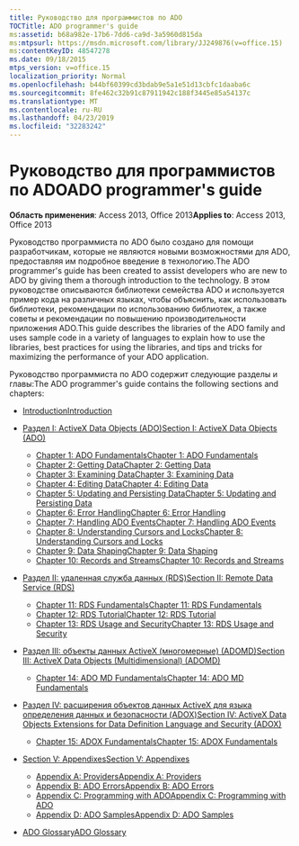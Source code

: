 ```yaml
---
title: Руководство для программистов по ADO
TOCTitle: ADO programmer's guide
ms:assetid: b68a982e-17b6-7dd6-ca9d-3a5960d815da
ms:mtpsurl: https://msdn.microsoft.com/library/JJ249876(v=office.15)
ms:contentKeyID: 48547278
ms.date: 09/18/2015
mtps_version: v=office.15
localization_priority: Normal
ms.openlocfilehash: b44bf60399cd3bdab9e5a1e51d13cbfc1daaba6c
ms.sourcegitcommit: 8fe462c32b91c87911942c188f3445e85a54137c
ms.translationtype: MT
ms.contentlocale: ru-RU
ms.lasthandoff: 04/23/2019
ms.locfileid: "32283242"
---
```

# <a name="ado-programmers-guide"></a><span data-ttu-id="64e44-102">Руководство для программистов по ADO</span><span class="sxs-lookup"><span data-stu-id="64e44-102">ADO programmer's guide</span></span>

<span data-ttu-id="64e44-103">**Область применения**: Access 2013, Office 2013</span><span class="sxs-lookup"><span data-stu-id="64e44-103">**Applies to**: Access 2013, Office 2013</span></span>

<span data-ttu-id="64e44-104">Руководство программиста по ADO было создано для помощи разработчикам, которые не являются новыми возможностями для ADO, предоставляя им подробное введение в технологию.</span><span class="sxs-lookup"><span data-stu-id="64e44-104">The ADO programmer's guide has been created to assist developers who are new to ADO by giving them a thorough introduction to the technology.</span></span> <span data-ttu-id="64e44-105">В этом руководстве описываются библиотеки семейства ADO и используется пример кода на различных языках, чтобы объяснить, как использовать библиотеки, рекомендации по использованию библиотек, а также советы и рекомендации по повышению производительности приложения ADO.</span><span class="sxs-lookup"><span data-stu-id="64e44-105">This guide describes the libraries of the ADO family and uses sample code in a variety of languages to explain how to use the libraries, best practices for using the libraries, and tips and tricks for maximizing the performance of your ADO application.</span></span>

<span data-ttu-id="64e44-106">Руководство программиста по ADO содержит следующие разделы и главы:</span><span class="sxs-lookup"><span data-stu-id="64e44-106">The ADO programmer's guide contains the following sections and chapters:</span></span>

- [<span data-ttu-id="64e44-107">Introduction</span><span class="sxs-lookup"><span data-stu-id="64e44-107">Introduction</span></span>](introduction-to-ado-programming.md)
  
- [<span data-ttu-id="64e44-108">Раздел I: ActiveX Data Objects (ADO)</span><span class="sxs-lookup"><span data-stu-id="64e44-108">Section I: ActiveX Data Objects (ADO)</span></span>](section-i-activex-data-objects.md)
    
    - [<span data-ttu-id="64e44-109">Chapter 1: ADO Fundamentals</span><span class="sxs-lookup"><span data-stu-id="64e44-109">Chapter 1: ADO Fundamentals</span></span>](chapter-1-ado-fundamentals.md)
    - [<span data-ttu-id="64e44-110">Chapter 2: Getting Data</span><span class="sxs-lookup"><span data-stu-id="64e44-110">Chapter 2: Getting Data</span></span>](chapter-2-getting-data.md)
    - [<span data-ttu-id="64e44-111">Chapter 3: Examining Data</span><span class="sxs-lookup"><span data-stu-id="64e44-111">Chapter 3: Examining Data</span></span>](chapter-3-examining-data.md)
    - [<span data-ttu-id="64e44-112">Chapter 4: Editing Data</span><span class="sxs-lookup"><span data-stu-id="64e44-112">Chapter 4: Editing Data</span></span>](chapter-4-editing-data.md)
    - [<span data-ttu-id="64e44-113">Chapter 5: Updating and Persisting Data</span><span class="sxs-lookup"><span data-stu-id="64e44-113">Chapter 5: Updating and Persisting Data</span></span>](chapter-5-updating-and-persisting-data.md)
    - [<span data-ttu-id="64e44-114">Chapter 6: Error Handling</span><span class="sxs-lookup"><span data-stu-id="64e44-114">Chapter 6: Error Handling</span></span>](chapter-6-error-handling.md)
    - [<span data-ttu-id="64e44-115">Chapter 7: Handling ADO Events</span><span class="sxs-lookup"><span data-stu-id="64e44-115">Chapter 7: Handling ADO Events</span></span>](chapter-7-handling-ado-events.md)
    - [<span data-ttu-id="64e44-116">Chapter 8: Understanding Cursors and Locks</span><span class="sxs-lookup"><span data-stu-id="64e44-116">Chapter 8: Understanding Cursors and Locks</span></span>](chapter-8-understanding-cursors-and-locks.md)
    - [<span data-ttu-id="64e44-117">Chapter 9: Data Shaping</span><span class="sxs-lookup"><span data-stu-id="64e44-117">Chapter 9: Data Shaping</span></span>](chapter-9-data-shaping.md)
    - [<span data-ttu-id="64e44-118">Chapter 10: Records and Streams</span><span class="sxs-lookup"><span data-stu-id="64e44-118">Chapter 10: Records and Streams</span></span>](chapter-10-records-and-streams.md)

- [<span data-ttu-id="64e44-119">Раздел II: удаленная служба данных (RDS)</span><span class="sxs-lookup"><span data-stu-id="64e44-119">Section II: Remote Data Service (RDS)</span></span>](section-ii-remote-data-service.md)
    
    - [<span data-ttu-id="64e44-120">Chapter 11: RDS Fundamentals</span><span class="sxs-lookup"><span data-stu-id="64e44-120">Chapter 11: RDS Fundamentals</span></span>](chapter-11-rds-fundamentals.md)
    - [<span data-ttu-id="64e44-121">Chapter 12: RDS Tutorial</span><span class="sxs-lookup"><span data-stu-id="64e44-121">Chapter 12: RDS Tutorial</span></span>](chapter-12-rds-tutorial.md)
    - [<span data-ttu-id="64e44-122">Chapter 13: RDS Usage and Security</span><span class="sxs-lookup"><span data-stu-id="64e44-122">Chapter 13: RDS Usage and Security</span></span>](chapter-13-rds-usage-and-security.md)

- [<span data-ttu-id="64e44-123">Раздел III: объекты данных ActiveX (многомерные) (ADOMD)</span><span class="sxs-lookup"><span data-stu-id="64e44-123">Section III: ActiveX Data Objects (Multidimensional) (ADOMD)</span></span>](section-iii-ado-multidimensional-ado-md.md)
    
    - [<span data-ttu-id="64e44-124">Chapter 14: ADO MD Fundamentals</span><span class="sxs-lookup"><span data-stu-id="64e44-124">Chapter 14: ADO MD Fundamentals</span></span>](chapter-14-ado-md-fundamentals.md)

- [<span data-ttu-id="64e44-125">Раздел IV: расширения объектов данных ActiveX для языка определения данных и безопасности (ADOX)</span><span class="sxs-lookup"><span data-stu-id="64e44-125">Section IV: ActiveX Data Objects Extensions for Data Definition Language and Security (ADOX)</span></span>](section-iv-ado-extensions-for-data-definition-language-and-security-adox.md)
    
    - [<span data-ttu-id="64e44-126">Chapter 15: ADOX Fundamentals</span><span class="sxs-lookup"><span data-stu-id="64e44-126">Chapter 15: ADOX Fundamentals</span></span>](chapter-15-adox-fundamentals.md)

- [<span data-ttu-id="64e44-127">Section V: Appendixes</span><span class="sxs-lookup"><span data-stu-id="64e44-127">Section V: Appendixes</span></span>](section-v-appendixes.md)
    
    - [<span data-ttu-id="64e44-128">Appendix A: Providers</span><span class="sxs-lookup"><span data-stu-id="64e44-128">Appendix A: Providers</span></span>](appendix-a-providers.md)
    - [<span data-ttu-id="64e44-129">Appendix B: ADO Errors</span><span class="sxs-lookup"><span data-stu-id="64e44-129">Appendix B: ADO Errors</span></span>](appendix-b-ado-errors.md)
    - [<span data-ttu-id="64e44-130">Appendix C: Programming with ADO</span><span class="sxs-lookup"><span data-stu-id="64e44-130">Appendix C: Programming with ADO</span></span>](appendix-c-programming-with-ado.md)
    - [<span data-ttu-id="64e44-131">Appendix D: ADO Samples</span><span class="sxs-lookup"><span data-stu-id="64e44-131">Appendix D: ADO Samples</span></span>](appendix-d-ado-samples.md)

- [<span data-ttu-id="64e44-132">ADO Glossary</span><span class="sxs-lookup"><span data-stu-id="64e44-132">ADO Glossary</span></span>](ado-glossary.md)


